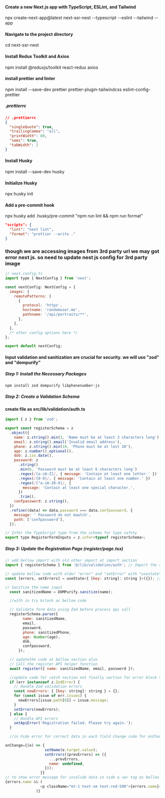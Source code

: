 #### Create a new Next.js app with TypeScript, ESLint, and Tailwind

npx create-next-app@latest next-ssr-nest --typescript --eslint --tailwind --app

#### Navigate to the project directory

cd next-ssr-nest

#### Install Redux Toolkit and Axios

npm install @reduxjs/toolkit react-redux axios

#### install prettier and linter

npm install --save-dev prettier prettier-plugin-tailwindcss eslint-config-prettier

##### .prettierrc

```json
// .prettierrc
{
  "singleQuote": true,
  "trailingComma": "all",
  "printWidth": 80,
  "semi": true,
  "tabWidth": 2
}
```

#### Install Husky

npm install --save-dev husky

#### Initialize Husky

npx husky init

#### Add a pre-commit hook

npx husky add .husky/pre-commit "npm run lint && npm run format"

```json
"scripts": {
  "lint": "next lint",
  "format": "prettier --write ."
}
```

### though we are accessing images from 3rd party url we may got error next js. so need to update nest js config for 3rd party image

```js
// next.config.ts
import type { NextConfig } from 'next';

const nextConfig: NextConfig = {
  images: {
    remotePatterns: [
      {
        protocol: 'https',
        hostname: 'randomuser.me',
        pathname: '/api/portraits/**',
      },
    ],
  },
  /* other config options here */
};

export default nextConfig;
```

#### Input validation and sanitization are crucial for security. we will use "zod" and "dompurify"

##### Step 1: Install the Necessary Packages

```sh
npm install zod dompurify libphonenumber-js
```

##### Step 2: Create a Validation Schema

#### create file as src/lib/validation/auth.ts

```js
import { z } from 'zod';

export const registerSchema = z
  .object({
    name: z.string().min(3, 'Name must be at least 3 characters long'),
    email: z.string().email('Invalid email address'),
    phone: z.string().min(10, 'Phone must be at lest 10'),
    age: z.number().optional(),
    dob: z.iso.date(),
    password: z
      .string()
      .min(6, 'Password must be at least 6 characters long')
      .regex(/[a-zA-Z]/, { message: 'Contain at least one letter.' })
      .regex(/[0-9]/, { message: 'Contain at least one number.' })
      .regex(/[^a-zA-Z0-9]/, {
        message: 'Contain at least one special character.',
      })
      .trim(),
    confpassword: z.string(),
  })
  .refine((data) => data.password === data.confpassword, {
    message: ' Password do not maatch',
    path: ['confpassword'],
  });

// Infer the TypeScript type from the schema for type safety
export type RegisterFormInputs = z.infer<typeof registerSchema>;
```

##### Step 3: Update the Registration Page (register/page.tsx)

```js
// add bellow import with old other import at import section
import { registerSchema } from '@/lib/validation/auth'; // Import the schema

// update bellow code with older "error" and "setError" with "usestate" part
const [errors, setErrors] = useState<{ [key: string]: string }>({}); // State to hold validation errors

// Sanitize the name input
  const sanitizedName = DOMPurify.sanitize(name);

  //with in try brlock as bellow code

  // Validate form data using Zod before process api call
  registerSchema.parse({
        name: sanitizedName,
        email,
        password,
        phone: sanitizedPhone,
        age: Number(age),
        dob,
        confpassword,
      });

  // updatethe code at bellow section also
  // Call the register API helper function
  await register({ name: sanitizedName, email, password });

  //update code for catch section not finally section for error block to show error to user
  if (err instanceof z.ZodError) {
    // Handle Zod validation errors
    const newErrors: { [key: string]: string } = {};
    for (const issue of err.issues) {
      newErrors[issue.path[0]] = issue.message;
    }
    setErrors(newErrors);
  } else {
    // Handle API errors
    setApiError('Registration failed. Please try again.');
  }

  //in hide error for correct data in each field change code for onChange event code as bellow

onChange={(e) => {
                  setName(e.target.value);
                  setErrors((prevErrors) => ({
                    ...prevErrors,
                    name: undefined,
                  }));
                }}
// to show error message for invalide data in side a <p> tag as bellow for each field
{errors.name && (
                <p className="mt-1 text-sm text-red-500">{errors.name}</p>
              )}
```

